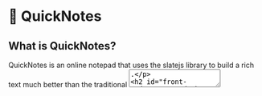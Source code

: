 # 📓 QuickNotes

## What is QuickNotes?
 QuickNotes is an online notepad that uses the slatejs library to build a rich text much better than the traditional <textarea>.

## Front-End 
 - **React**: A javascript library for building user interfaces.
 - **Vite**: A build tool that aims to provide a faster and leaner development experience for modern web projects.
 - **Typescript**: A strongly typed superset of Javascript that adds static types.
## CSS Framework: 
  - **Tailwind Css**: A utility-first CSS framework used for styling the project.
#### Libraries used
   - Slatejs
   - axios
   - slate-history
   - aos
   - framer-motio
   - react-helmet
   - react-icons
   - react-to-print
   - react-spinners
   - react-router-dom
   - react-top-loading-bar
   - is-hotkey
     
## Back-End 
  - **Javascript**: The main programming language used.
  - **Express.js**: A fast, unopinionated, and minimalist web framework for Node.js.
#### Libraries used
  - mammoth
  - multer
  - nodemon
  - express

##### Visit the website https://quick-notes-eta.vercel.app

# HAPPY CODING! 😸

> **NOTE:** To clone the project, please navigate to the `client` and `server` folders where you'll find further instructions.


